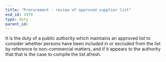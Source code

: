 ```yaml
---
title: "Procurement - review of approved supplier list"
esd_id: 1970
type: duty
parent_id:  
---
```


It is the duty of a public authority which maintains an approved list to consider whether persons have been included in or excluded from the list by reference to non-commercial matters, and if it appears to the authority that that is the case to compile the list afresh.

